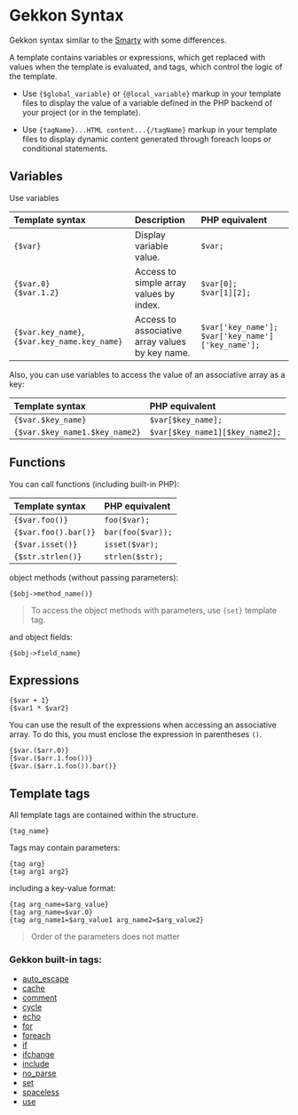 # Gekkon Syntax

Gekkon syntax similar to the [Smarty](http://www.smarty.net/) with some differences.

A template contains variables or expressions, which get replaced with values when the template is evaluated, and tags, which control the logic of the template.

- Use `{$global_variable}` or `{@local_variable}` markup in your template files to display the value of a variable defined in the PHP backend of your project (or in the template).

- Use `{tagName}...HTML content...{/tagName}` markup in your template files to display dynamic content generated through foreach loops or conditional statements.


## Variables

Use variables

| Template syntax | Description | PHP equivalent |
|:----------------|:------------|:-------------|
| `{$var}`        | Display variable value. | `$var;` |
| `{$var.0}`<br>`{$var.1.2}`      | Access to simple array values by index.| `$var[0];`<br>`$var[1][2];`|
| `{$var.key_name}`, `{$var.key_name.key_name}` | Access to associative array values by key name. | `$var['key_name'];` `$var['key_name']['key_name'];` |

Also, you can use variables to access the value of an associative array as a key:

| Template syntax | PHP equivalent |
|:------------|:-------------|
| `{$var.$key_name}` | `$var[$key_name];` |
| `{$var.$key_name1.$key_name2}` | `$var[$key_name1][$key_name2];` |



## Functions

You can call functions (including built-in PHP):

| Template syntax | PHP equivalent |
|:------------|:-------------|
| `{$var.foo()}`| `foo($var);` |
| `{$var.foo().bar()}`| `bar(foo($var));` |
| `{$var.isset()}` | `isset($var);` |
| `{$str.strlen()}` | `strlen($str);` |

object methods (without passing parameters):

	{$obj->method_name()}

> To access the object methods with parameters, use `{set}` template tag.

and object fields:

	{$obj->field_name}


## Expressions

	{$var + 1}
	{$var1 * $var2}
	
You can use the result of the expressions when accessing an associative array. To do this, you must enclose the expression in parentheses `()`.

	{$var.($arr.0)}
	{$var.($arr.1.foo())}
	{$var.($arr.1.foo()).bar()}


## Template tags

All template tags are contained within the structure.

	{tag_name}

Tags may contain parameters:

	{tag arg}
	{tag arg1 arg2}

including a key-value format:

	{tag arg_name=$arg_value}
	{tag arg_name=$var.0}
	{tag arg_name1=$arg_value1 arg_name2=$arg_value2}

> Order of the parameters does not matter


### Gekkon built-in tags:

* [auto_escape](./tags/auto_escape.md)
* [cache](./tags/cache.md)
* [comment](./tags/comment.md)
* [cycle](./tags/cycle.md)
* [echo](./tags/echo.md)
* [for](./tags/for.md)
* [foreach](./tags/foreach.md)
* [if](./tags/if.md)
* [ifchange](./tags/ifchange.md)
* [include](./tags/include.md)
* [no_parse](./tags/no_parse.md)
* [set](./tags/set.md)
* [spaceless](./tags/spaceless.md)
* [use](./tags/use.md)